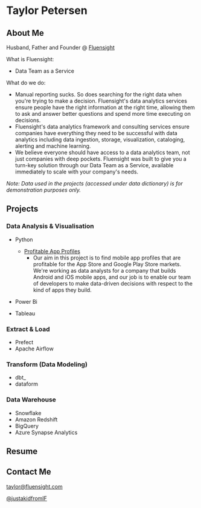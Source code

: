 # Taylor Petersen
## About Me
Husband, Father and Founder @ [Fluensight](www.fluensight.com)

What is Fluensight:
- Data Team as a Service

What do we do:
- Manual reporting sucks. So does searching for the right data when you're trying to make a decision. Fluensight's data analytics services ensure people have the right information at the right time, allowing them to ask and answer better questions and spend more time executing on decisions. 
- Fluensight's data analytics framework and consulting services ensure companies have everything they need to be successful with data analytics including data ingestion, storage, visualization, cataloging, alerting and machine learning.
- We believe everyone should have access to a data analytics team, not just companies with deep pockets. Fluensight was built to give you a turn-key solution through our Data Team as a Service, available immediately to scale with your company's needs.

*Note: Data used in the projects (accessed under data dictionary) is for demonstration purposes only.*

## Projects

### Data Analysis & Visualisation
- Python
    - [Profitable App Profiles](https://github.com/tpedar/Data-Analysis-Visualisation/blob/master/Profitable%20App%20Profiles/Profitable%20App%20Profiles%20Analysis.ipynb)
        - Our aim in this project is to find mobile app profiles that are profitable for the App Store and Google Play Store markets. We're working as data analysts for a company that builds Android and iOS mobile apps, and our job is to enable our team of developers to make data-driven decisions with respect to the kind of apps they build.

- Power Bi
- Tableau

### Extract & Load
- Prefect
- Apache Airflow

### Transform (Data Modeling)
- dbt_
- dataform

### Data Warehouse
- Snowflake
- Amazon Redshift
- BigQuery
- Azure Synapse Analytics

## Resume

## Contact Me
taylor@fluensight.com

[@justakidfromIF](https://twitter.com/justakidfromIF)
